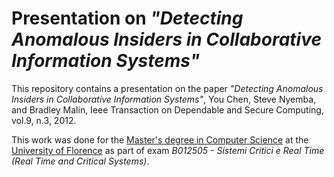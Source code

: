 # Presentation on *"Detecting Anomalous Insiders in Collaborative Information Systems"*

This repository contains a presentation on the paper *"Detecting Anomalous Insiders in Collaborative Information Systems"*, You Chen, Steve Nyemba, and Bradley Malin, Ieee Transaction on Dependable and Secure Computing, vol.9, n.3, 2012.

This work was done for the [Master's degree in Computer Science](https://www.informaticamagistrale.unifi.it/) at the [University of Florence](https://www.unifi.it/) as part of exam *B012505 - Sistemi Critici e Real Time (Real Time and Critical Systems)*.
